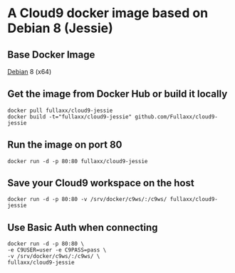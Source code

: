 # A Cloud9 docker image based on Debian 8 (Jessie)

## Base Docker Image
[Debian](https://hub.docker.com/_/debian) 8 (x64)

## Get the image from Docker Hub or build it locally
```
docker pull fullaxx/cloud9-jessie
docker build -t="fullaxx/cloud9-jessie" github.com/Fullaxx/cloud9-jessie
```

## Run the image on port 80
```
docker run -d -p 80:80 fullaxx/cloud9-jessie
```

## Save your Cloud9 workspace on the host
```
docker run -d -p 80:80 -v /srv/docker/c9ws/:/c9ws/ fullaxx/cloud9-jessie
```

## Use Basic Auth when connecting
```
docker run -d -p 80:80 \
-e C9USER=user -e C9PASS=pass \
-v /srv/docker/c9ws/:/c9ws/ \
fullaxx/cloud9-jessie
```
